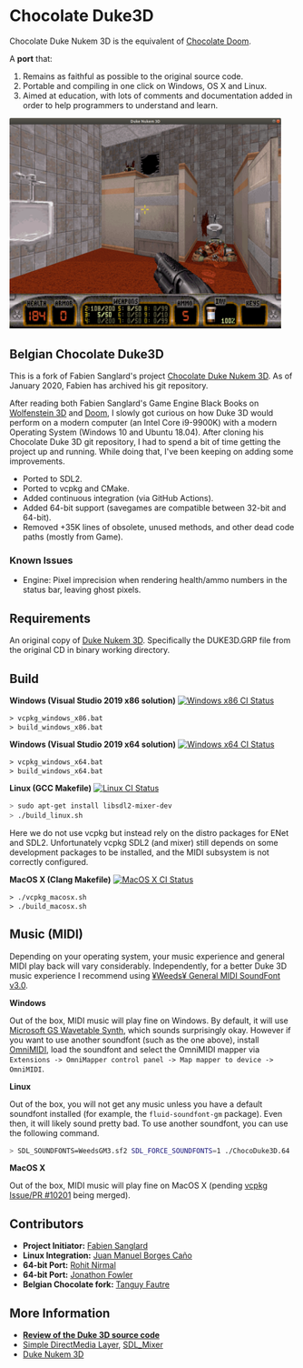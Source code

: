 # Chocolate Duke3D

Chocolate Duke Nukem 3D is the equivalent of [Chocolate Doom](http://www.chocolate-doom.org/wiki/index.php/Chocolate_Doom).

A **port** that:

1. Remains as faithful as possible to the original source code.
2. Portable and compiling in one click on Windows, OS X and Linux.
3. Aimed at education, with lots of comments and documentation added in order to help programmers to understand and learn.

<img src="doc/screenshot0.png" width="95%"></img>

## Belgian Chocolate Duke3D

This is a fork of Fabien Sanglard's project [Chocolate Duke Nukem 3D](https://github.com/fabiensanglard/chocolate_duke3D). As of January 2020, Fabien has archived his git repository.

After reading both Fabien Sanglard's Game Engine Black Books on [Wolfenstein 3D](https://github.com/fabiensanglard/gebbwolf3) and [Doom](https://github.com/fabiensanglard/gebbdoom), I slowly got curious on how Duke 3D would perform on a modern computer (an Intel Core i9-9900K) with a modern Operating System (Windows 10 and Ubuntu 18.04). After cloning his Chocolate Duke 3D git repository, I had to spend a bit of time getting the project up and running. While doing that, I've been keeping on adding some improvements.

* Ported to SDL2.
* Ported to vcpkg and CMake.
* Added continuous integration (via GitHub Actions).
* Added 64-bit support (savegames are compatible between 32-bit and 64-bit).
* Removed +35K lines of obsolete, unused methods, and other dead code paths (mostly from Game).

### Known Issues

* Engine: Pixel imprecision when rendering health/ammo numbers in the status bar, leaving ghost pixels.

## Requirements

An original copy of [Duke Nukem 3D](https://3drealms.com/catalog/duke-nukem-3d_27/). Specifically the DUKE3D.GRP file from the original CD in binary working directory.

## Build

**Windows (Visual Studio 2019 x86 solution)** [![Windows x86 CI Status](https://github.com/GPSnoopy/BelgianChocolateDuke3D/workflows/Windows%20x86%20CI/badge.svg)](https://github.com/GPSnoopy/BelgianChocolateDuke3D/actions?query=workflow%3A%22Windows+x86+CI%22)
```
> vcpkg_windows_x86.bat
> build_windows_x86.bat
```

**Windows (Visual Studio 2019 x64 solution)** [![Windows x64 CI Status](https://github.com/GPSnoopy/BelgianChocolateDuke3D/workflows/Windows%20x64%20CI/badge.svg)](https://github.com/GPSnoopy/BelgianChocolateDuke3D/actions?query=workflow%3A%22Windows+x64+CI%22)
```
> vcpkg_windows_x64.bat
> build_windows_x64.bat
```

**Linux (GCC Makefile)** [![Linux CI Status](https://github.com/GPSnoopy/BelgianChocolateDuke3D/workflows/Linux%20CI/badge.svg)](https://github.com/GPSnoopy/BelgianChocolateDuke3D/actions?query=workflow%3A%22Linux+CI%22)
```bash
> sudo apt-get install libsdl2-mixer-dev
> ./build_linux.sh
```
Here we do not use vcpkg but instead rely on the distro packages for ENet and SDL2. Unfortunately vcpkg SDL2 (and mixer) still depends on some development packages to be installed, and the MIDI subsystem is not correctly configured.

**MacOS X (Clang Makefile)** [![MacOS X CI Status](https://github.com/GPSnoopy/BelgianChocolateDuke3D/workflows/MacOS%20X%20CI/badge.svg)](https://github.com/GPSnoopy/BelgianChocolateDuke3D/actions?query=workflow%3A%22MacOS+X+CI%22)
```
> ./vcpkg_macosx.sh
> ./build_macosx.sh
```

## Music (MIDI)

Depending on your operating system, your music experience and general MIDI play back will vary considerably. Independently, for a better Duke 3D music experience I recommend using [¥Weeds¥ General MIDI SoundFont v3.0](http://www.simpilot.net/~richnagel/#soundfonts).

**Windows**

Out of the box, MIDI music will play fine on Windows. By default, it will use [Microsoft GS Wavetable Synth](https://impossible-music.fandom.com/wiki/Microsoft_GS_Wavetable_Synth), which sounds surprisingly okay. However if you want to use another soundfont (such as the one above), install [OmniMIDI](https://officialblackmidi.fandom.com/wiki/OmniMIDI), load the soundfont and select the OmniMIDI mapper via `Extensions -> OmniMapper control panel -> Map mapper to device -> OmniMIDI`.

**Linux**

Out of the box, you will not get any music unless you have a default soundfont installed (for example, the `fluid-soundfont-gm` package). Even then, it will likely sound pretty bad. To use another soundfont, you can use the following command.
```bash
> SDL_SOUNDFONTS=WeedsGM3.sf2 SDL_FORCE_SOUNDFONTS=1 ./ChocoDuke3D.64
```

**MacOS X**

Out of the box, MIDI music will play fine on MacOS X (pending [vcpkg Issue/PR #10201](https://github.com/microsoft/vcpkg/pull/10201) being merged).

## Contributors

* **Project Initiator:** [Fabien Sanglard](https://github.com/fabiensanglard)
* **Linux Integration:** [Juan Manuel Borges Caño](https://github.com/juanmabc)
* **64-bit Port:** [Rohit Nirmal](https://github.com/rohit-n)
* **64-bit Port:** [Jonathon Fowler](https://github.com/jonof/jfduke3d)
* **Belgian Chocolate fork:** [Tanguy Fautre](https://github.com/GPSnoopy/)

## More Information

* **[Review of the Duke 3D source code](http://fabiensanglard.net/duke3d/)**
* [Simple DirectMedia Layer](https://wiki.libsdl.org/FrontPage), [SDL_Mixer](http://www.libsdl.org/projects/SDL_mixer/)
* [Duke Nukem 3D](https://3drealms.com/catalog/duke-nukem-3d_27/)
